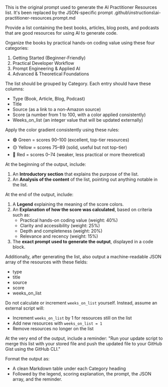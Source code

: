This is the original prompt used to generate the AI Practitioner Resources list. It's been replaced by the JSON-specific prompt .github\instructions\ai-practitioner-resources.prompt.md

Provide a list containing the best books, articles, blog posts, and podcasts that are good resources for using AI to generate code.

Organize the books by practical hands-on coding value using these four categories:
1. Getting Started (Beginner-Friendly)
2. Practical Developer Workflow
3. Prompt Engineering & Applied AI
4. Advanced & Theoretical Foundations

The list should be grouped by Category. Each entry should have these columns:
- Type (Book, Article, Blog, Podcast)
- Title
- Source (as a link to a non-Amazon source)
- Score (a number from 1 to 100, with a color applied consistently)
- Weeks_on_list (an integer value that will be updated externally)

Apply the color gradient consistently using these rules:
- 🟢 Green = scores 90–100 (excellent, top-tier resources)
- 🟡 Yellow = scores 75–89 (solid, useful but not top-tier)
- 🔴 Red = scores 0–74 (weaker, less practical or more theoretical)

At the beginning of the output, include:
1. An **Introductory section** that explains the purpose of the list.
2. An **Analysis of the content** of the list, pointing out anything notable in the list.

At the end of the output, include:
1. A **Legend** explaining the meaning of the score colors.
2. An **Explanation of how the score was calculated**, based on criteria such as:
   - Practical hands-on coding value (weight: 40%)
   - Clarity and accessibility (weight: 25%)
   - Depth and completeness (weight: 20%)
   - Relevance and recency (weight: 15%)
3. The **exact prompt used to generate the output**, displayed in a code block.

Additionally, after generating the list, also output a machine-readable JSON array of the resources with these fields:
- type
- title
- source
- score
- weeks_on_list

Do not calculate or increment `weeks_on_list` yourself. Instead, assume an external script will:
- Increment `weeks_on_list` by 1 for resources still on the list
- Add new resources with `weeks_on_list = 1`
- Remove resources no longer on the list

At the very end of the output, include a reminder:
"Run your update script to merge this list with your stored file and push the updated file to your GitHub Gist using the GitHub CLI."

Format the output as:
- A clean Markdown table under each Category heading
- Followed by the legend, scoring explanation, the prompt, the JSON array, and the reminder.
